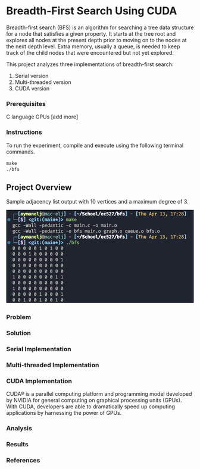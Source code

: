 # Breadth-First Search Using CUDA

Breadth-first search (BFS) is an algorithm for searching a tree data structure for a node that satisfies a given property. It starts at the tree root and explores all nodes at the present depth prior to moving on to the nodes at the next depth level. Extra memory, usually a queue, is needed to keep track of the child nodes that were encountered but not yet explored.

This project analyzes three implementations of breadth-first search:

1. Serial version
2. Multi-threaded version
3. CUDA version

### Prerequisites

C language
GPUs
[add more]

### Instructions

To run the experiment, compile and execute using the following terminal commands.

```
make
./bfs
```


## Project Overview

Sample adjacency list output with 10 vertices and a maximum degree of 3.

![Adjacency List](img/adj_list.png)

### Problem


### Solution


### Serial Implementation


### Multi-threaded Implementation


### CUDA Implementation

CUDA® is a parallel computing platform and programming model developed by NVIDIA for general computing on graphical processing units (GPUs). With CUDA, developers are able to dramatically speed up computing applications by harnessing the power of GPUs.


### Analysis


### Results



### References



